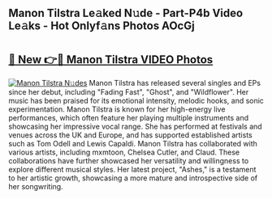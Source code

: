 ## Manon Tilstra Le𝚊ked N𝚞de - Part-P4b Video Le𝚊ks - Hot Onlyf𝚊ns Photos AOcGj

# <h2><a href="http://ab55879.deff.icu/?id=Manon+Tilstra">🔗 New 👉🔴 Manon Tilstra VIDEO Photos</a></h2>

[![Manon Tilstra N𝚞des](https://i.imgur.com/rIISA9y.gif)](http://ab55879.deff.icu/?id=Manon+Tilstra)
Manon Tilstra has released several singles and EPs since her debut, including "Fading Fast", "Ghost", and "Wildflower". Her music has been praised for its emotional intensity, melodic hooks, and sonic experimentation. Manon Tilstra is known for her high-energy live performances, which often feature her playing multiple instruments and showcasing her impressive vocal range. She has performed at festivals and venues across the UK and Europe, and has supported established artists such as Tom Odell and Lewis Capaldi. Manon Tilstra has collaborated with various artists, including mxmtoon, Chelsea Cutler, and Claud. These collaborations have further showcased her versatility and willingness to explore different musical styles. Her latest project, "Ashes," is a testament to her artistic growth, showcasing a more mature and introspective side of her songwriting.
